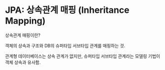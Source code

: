 # JPA: 상속관계 매핑 (Inheritance Mapping)

상속관계 매핑이란?

객체의 상속과 구조와 DB의 슈퍼타입 서브타입 관계를 매핑하는 것.

관계형 데이터베이스는 상속 관계가 없지만, 슈퍼타입 서브타입 관계라는 모델링 기법이 객체 상속과 유사함.
